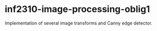 # inf2310-image-processing-oblig1
Implementation of several image transforms and Canny edge detector.
